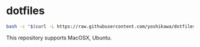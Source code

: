 # dotfiles

```sh
bash -c "$(curl -L https://raw.githubusercontent.com/yoshikawa/dotfiles/master/bin/install.sh)"
```

This repository supports MacOSX, Ubuntu.
